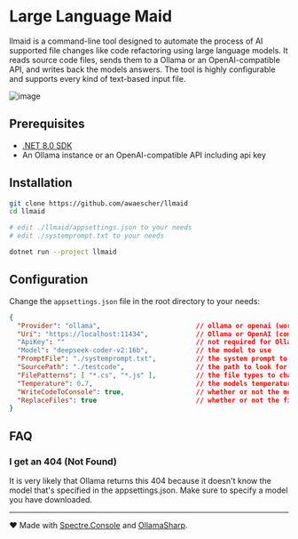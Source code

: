 # Large Language Maid

llmaid is a command-line tool designed to automate the process of AI supported file changes like code refactoring using large language models. It reads source code files, sends them to a Ollama or an OpenAI-compatible API, and writes back the models answers. The tool is highly configurable and supports every kind of text-based input file.

![image](https://github.com/user-attachments/assets/015ba09b-4ce5-439f-a6af-4e20da6e511e)

## Prerequisites

- [.NET 8.0 SDK](https://dotnet.microsoft.com/download)
- An Ollama instance or an OpenAI-compatible API including api key

## Installation

```bash
git clone https://github.com/awaescher/llmaid
cd llmaid

# edit ./llmaid/appsettings.json to your needs
# edit ./systemprompt.txt to your needs

dotnet run --project llmaid
```

## Configuration

Change the `appsettings.json` file in the root directory to your needs:

```json
{
  "Provider": "ollama",                        // ollama or openai (works with any compatible api)
  "Uri": "https://localhost:11434",            // Ollama or OpenAI (compatible) endpoints like http://localhost:11434 or https://api.openai.com
  "ApiKey": ""                                 // not required for Ollama
  "Model": "deepseek-coder-v2:16b",            // the model to use
  "PromptFile": "./systemprompt.txt",          // the system prompt to prime the model
  "SourcePath": "./testcode",                  // the path to look for files to change
  "FilePatterns": [ "*.cs", "*.js" ],          // the file types to change
  "Temperature": 0.7,                          // the models temperature (0 precise to 1 creative)
  "WriteCodeToConsole": true,                  // whether or not the models response should be shown in the console
  "ReplaceFiles": true                         // whether or not the files should be replaced with the model's response
}
```

## FAQ

### I get an 404 (Not Found)
It is very likely that Ollama returns this 404 because it doesn't know the model that's specified in the appsettings.json. Make sure to specify a model you have downloaded.

---

❤ Made with [Spectre.Console](https://github.com/spectreconsole/spectre.console) and [OllamaSharp](https://github.com/awaescher/OllamaSharp).
